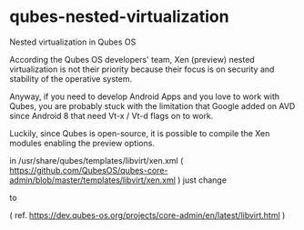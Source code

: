 # qubes-nested-virtualization
Nested virtualization in Qubes OS

According the Qubes OS developers' team, Xen (preview) nested virtualization is not their priority because their focus is on security and stability of the operative system.

Anyway, if you need to develop Android Apps and you love to work with Qubes, you are probably stuck with the limitation that Google added on AVD since Android 8 that need Vt-x / Vt-d flags on to work.

Luckily, since Qubes is open-source, it is possible to compile the Xen modules enabling the preview options.

in  /usr/share/qubes/templates/libvirt/xen.xml ( https://github.com/QubesOS/qubes-core-admin/blob/master/templates/libvirt/xen.xml ) just change

<!-- disable nested HVM -->
<feature name='vmx' policy='disable'/>
<feature name='svm' policy='disable'/>
            
to

<!-- enable nested HVM -->
<feature name='vmx' policy='enable'/>
<feature name='svm' policy='enable'/>

( ref. https://dev.qubes-os.org/projects/core-admin/en/latest/libvirt.html )
